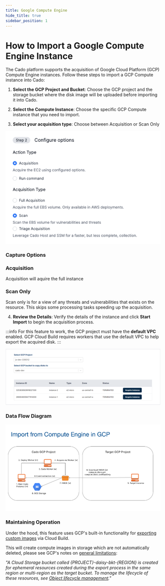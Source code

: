 ```yaml
---
title: Google Compute Engine
hide_title: true
sidebar_position: 1
---
```


# How to Import a Google Compute Engine Instance

The Cado platform supports the acquisition of Google Cloud Platform (GCP) Compute Engine instances. Follow these steps to import a GCP Compute instance into Cado:

1. **Select the GCP Project and Bucket**: Choose the GCP project and the storage bucket where the disk image will be uploaded before importing it into Cado.

2. **Select the Compute Instance**: Choose the specific GCP Compute instance that you need to import.

3. **Select your acquisition type**: Choose between Acquisition or Scan Only

![Action](/img/scanonly.png)

### Capture Options

### Acquisition
Acquisition will aquire the full instance

### Scan Only
Scan only is for a view of any threats and vulnerabilities that exists on the resource. This skips some processing tasks speeding up the acquisition.


4. **Review the Details**: Verify the details of the instance and click **Start Import** to begin the acquisition process.

:::info
For this feature to work, the GCP project must have the **default VPC** enabled. GCP Cloud Build requires workers that use the default VPC to help export the acquired disk.
:::

![GCP Compute Import](/img/gcp-compute.png)


### Data Flow Diagram

![Compute engine](/img/compute_engine_gcp.png)

### Maintaining Operation

Under the hood, this feature uses GCP's built-in functionality for [exporting custom images](https://cloud.google.com/compute/docs/images/export-image) via Cloud Build.

This will create compute images in storage which are not automatically deleted, please see GCP's notes on [general limitations](https://cloud.google.com/compute/docs/images/export-image):

*"A Cloud Storage bucket called {PROJECT}-daisy-bkt-{REGION} is created for ephemeral resources created during the export process in the same region or multi-region as the target bucket. To manage the lifecycle of these resources, see [Object lifecycle management](https://cloud.google.com/storage/docs/lifecycle)."*

